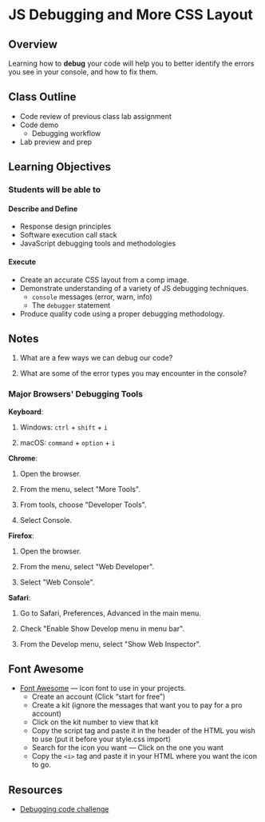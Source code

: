 # JS Debugging and More CSS Layout

## Overview

Learning how to **debug** your code will help you to better identify the errors you see in your console, and how to fix them.

## Class Outline

- Code review of previous class lab assignment
- Code demo
  - Debugging workflow
- Lab preview and prep

## Learning Objectives

### Students will be able to

#### Describe and Define

- Response design principles
- Software execution call stack
- JavaScript debugging tools and methodologies

#### Execute

- Create an accurate CSS layout from a comp image.
- Demonstrate understanding of a variety of JS debugging techniques.
  - `console` messages (error, warn, info)
  - The `debugger` statement
- Produce quality code using a proper debugging methodology.

## Notes

1. What are a few ways we can debug our code?

1. What are some of the error types you may encounter in the console?

### Major Browsers' Debugging Tools

**Keyboard**:

1. Windows: `ctrl` + `shift` + `i`

1. macOS: `command` + `option` + `i`

**Chrome**:

1. Open the browser.

1. From the menu, select "More Tools".

1. From tools, choose "Developer Tools".

1. Select Console.

**Firefox**:

1. Open the browser.

1. From the menu, select "Web Developer".

1. Select "Web Console".

**Safari**:

1. Go to Safari, Preferences, Advanced in the main menu.

1. Check "Enable Show Develop menu in menu bar".

1. From the Develop menu, select "Show Web Inspector".

## Font Awesome

- [Font Awesome](https://fontawesome.com/) — icon font to use in your projects.
  - Create an account (Click “start for free”)
  - Create a kit (ignore the messages that want you to pay for a pro account)
  - Click on the kit number to view that kit
  - Copy the script tag and paste it in the header of the HTML you wish to use (put it before your style.css import)
  - Search for the icon you want
  — Click on the one you want
  - Copy the `<i>` tag and paste it in your HTML where you want the icon to go.

## Resources

- [Debugging code challenge](https://replit.com/@rkgallaway/Class-10-debugging#index.js)
